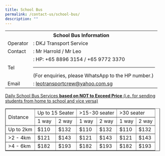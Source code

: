 ```yaml
---
title: School Bus
permalink: /contact-us/school-bus/
description: ""
---
```

<table>
<tbody>
<tr>
<th colspan="2">School Bus Information</th>
</tr>
<tr>
<td>Operator</td>
<td>: DKJ Transport Service</td>
</tr>
<tr>
<td>Contact</td>
<td>: Mr Harrold / Mr Leo</td>
</tr>
<tr>
<td>Tel</td>
<td>: HP: +65 8896 3154 / +65 9772 3370 <hr> (For enquiries, please WhatsApp to the HP number.)&nbsp;</td>
</tr>
<tr>
<td>Email</td>
<td>:&nbsp;<a href="mailto:leotransportcrew@yahoo.com.sg">leotransportcrew@yahoo.com.sg</a></td>
</tr>
</tbody>
</table>

<p><u>Daily School Bus Services <strong>based on NOT to Exceed Price</strong> (i.e. for sending students from home to school and vice versa)</u></p>
<table border="1" width="100%">
  <tbody>
    <tr>
      <td rowspan="2">Distance</td>
      <td colspan="2">Up to 15 Seater</td>
      <td colspan="2">&gt;15-30 seater</td>
      <td colspan="2">&gt;30 seater</td>
    </tr>
    <tr>
      <td>1 way</td>
      <td>2 way</td>
      <td>1 way</td>
      <td>2 way</td>
      <td>1 way</td>
      <td>2 way</td>
    </tr>
    <tr>
      <td>Up to 2km</td>
      <td>$110</td>
      <td>$132</td>
      <td>$110</td>
      <td>$132</td>
      <td>$110</td>
      <td>$132</td>
    </tr>
    <tr>
      <td>&gt;2 - 4km</td>
      <td>$121</td>
      <td>$143</td>
      <td>$121</td>
      <td>$143</td>
      <td>$121</td>
      <td>$143</td>
    </tr>
    <tr>
      <td>&gt;4 - 6km</td>
      <td>$182</td>
      <td>$193</td>
      <td>$182</td>
      <td>$193</td>
      <td>$182</td>
      <td>$193</td>
    </tr>
  </tbody>
</table>
<p>&nbsp;</p>

